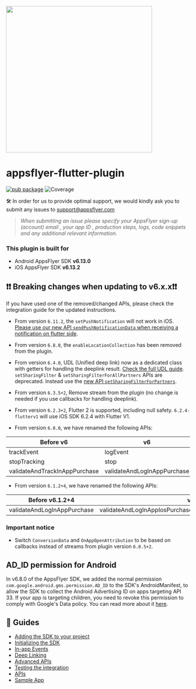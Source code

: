 <img src="https://massets.appsflyer.com/wp-content/uploads/2018/06/20092440/static-ziv_1TP.png"  width="400" > 

# appsflyer-flutter-plugin 

[![pub package](https://img.shields.io/pub/v/appsflyer_sdk.svg)](https://pub.dartlang.org/packages/appsflyer_sdk) 
![Coverage](https://raw.githubusercontent.com/AppsFlyerSDK/appsflyer-flutter-plugin/master/coverage_badge.svg)

🛠 In order for us to provide optimal support, we would kindly ask you to submit any issues to support@appsflyer.com

> *When submitting an issue please specify your AppsFlyer sign-up (account) email , your app ID , production steps, logs, code snippets and any additional relevant information.*


### <a id="plugin-build-for"> This plugin is built for

- Android AppsFlyer SDK **v6.13.0**
- iOS AppsFlyer SDK **v6.13.2**

## <a id="breaking-changes"> 	❗❗ Breaking changes when updating to v6.x.x❗❗

If you have used one of the removed/changed APIs, please check the integration guide for the updated instructions.

- From version `6.11.2`, the `setPushNotification` will not work in iOS. [Please use our new API `sendPushNotificationData` when receiving a notification on flutter side](/doc/API.md#sendPushNotificationData). 

- From version `6.8.0`, the `enableLocationCollection` has been removed from the plugin.

- From version `6.4.0`, UDL (Unified deep link) now as a dedicated class with getters for handling the deeplink result. 
[Check the full UDL guide](https://github.com/AppsFlyerSDK/appsflyer-flutter-plugin/blob/master/doc/Guides.md#-3-unified-deep-linking).
`setSharingFilter` & `setSharingFilterForAllPartners` APIs are deprecated. 
Instead use the [new API `setSharingFilterForPartners`](https://github.com/AppsFlyerSDK/appsflyer-flutter-plugin/blob/RD-69098/update6.4.0%26more/doc/API.md#setSharingFilterForPartners).

- From version `6.3.5+2`, Remove stream from the plugin (no change is needed if you use callbacks for handling deeplink).

- From version `6.2.3+2`, Flutter 2 is supported, including null safety.
`6.2.4-flutterv1` will use iOS SDK 6.2.4 with Flutter V1.

- From version `6.0.0`, we have renamed the following APIs:

|Before v6                      | v6                          |
|-------------------------------|-----------------------------|
| trackEvent                    | logEvent                    |
| stopTracking                  | stop                        |
| validateAndTrackInAppPurchase | validateAndLogInAppPurchase |

- From version `6.1.2+4`, we have renamed the following APIs:

|Before v6.1.2+4                | v6.1.2+4                    |
|-------------------------------|-----------------------------|
| validateAndLogInAppPurchase | validateAndLogInAppIosPurchase/validateAndLogInAppAndroidPurchase |

### Important notice
- Switch `ConversionData` and `OnAppOpenAttribution` to be based on callbacks instead of streams from plugin version `6.0.5+2`.

## AD_ID permission for Android
In v6.8.0 of the AppsFlyer SDK, we added the normal permission `com.google.android.gms.permission.AD_ID` to the SDK's AndroidManifest, 
to allow the SDK to collect the Android Advertising ID on apps targeting API 33.
If your app is targeting children, you need to revoke this permission to comply with Google's Data policy.
You can read more about it [here](https://dev.appsflyer.com/hc/docs/install-android-sdk#the-ad_id-permission).

##  📖 Guides
- [Adding the SDK to your project](/doc/Installation.md)
- [Initializing the SDK](/doc/BasicIntegration.md)
- [In-app Events](/doc/InAppEvents.md)
- [Deep Linking](/doc/DeepLink.md)
- [Advanced APIs](/doc/AdvancedAPI.md)
- [Testing the integration](/doc/Testing.md)
- [APIs](/doc/API.md)
- [Sample App](/example)
